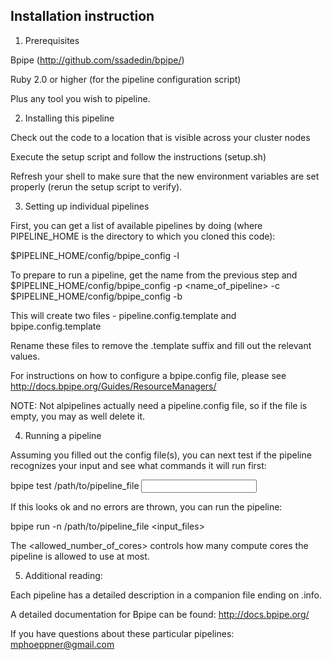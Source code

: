 Installation instruction
------------------------

1) Prerequisites

Bpipe (http://github.com/ssadedin/bpipe/)

Ruby 2.0 or higher (for the pipeline configuration script)

Plus any tool you wish to pipeline. 

2) Installing this pipeline

Check out the code to a location that is visible across your cluster nodes

Execute the setup script and follow the instructions (setup.sh)

Refresh your shell to make sure that the new environment variables are set properly (rerun the setup script to verify).

3) Setting up individual pipelines

First, you can get a list of available pipelines by doing (where PIPELINE_HOME is the directory to which you cloned this code):

$PIPELINE_HOME/config/bpipe_config -l

To prepare to run a pipeline, get the name from the previous step and
$PIPELINE_HOME/config/bpipe_config -p <name_of_pipeline> -c
$PIPELINE_HOME/config/bpipe_config -b

This will create two files - pipeline.config.template and bpipe.config.template

Rename these files to remove the .template suffix and fill out the relevant values. 

For instructions on how to configure a bpipe.config file, please see http://docs.bpipe.org/Guides/ResourceManagers/

NOTE: Not alpipelines actually need a pipeline.config file, so if the file is empty, you may as well delete it. 

4) Running a pipeline

Assuming you filled out the config file(s), you can next test if the pipeline recognizes your input and see what commands it will run first:

bpipe test /path/to/pipeline_file <input files>

If this looks ok and no errors are thrown, you can run the pipeline:

bpipe run -n <allowed number of cores> /path/to/pipeline_file <input_files>

The <allowed_number_of_cores> controls how many compute cores the pipeline is allowed to use at most. 

5) Additional reading:

Each pipeline has a detailed description in a companion file ending on .info. 

A detailed documentation for Bpipe can be found: http://docs.bpipe.org/

If you have questions about these particular pipelines: mphoeppner@gmail.com


